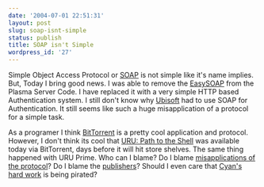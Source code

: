 ```yaml
---
date: '2004-07-01 22:51:31'
layout: post
slug: soap-isnt-simple
status: publish
title: SOAP isn't Simple
wordpress_id: '27'
---
```


Simple Object Access Protocol or [SOAP](http://www.w3.org/TR/soap/) is not simple like it's name implies.  But, Today I bring good news.  I was able to remove the [EasySOAP](http://easysoap.sourceforge.net/) from the Plasma Server Code.  I have replaced it with a very simple HTTP based Authentication system.  I still don't know why [Ubisoft](http://games.slashdot.org/games/03/12/11/0138200.shtml?tid=127&tid=164&tid=185&tid=186&tid=206) had to use SOAP for Authentication.  It still seems like such a huge misapplication of a protocol for a simple task.  
  
As a programer I think [BitTorrent](http://ctorrent.sourceforge.net/) is a pretty cool application and protocol.  However, I don't think its cool that [URU: Path to the Shell](http://www.thepathoftheshell.com/) was available today via BitTorrent, days before it will hit store shelves.  The same thing happened with URU Prime.  Who can I blame?  Do I blame [misapplications of the protocol](http://www.afterdawn.com/news/archive/4498.cfm)? Do I blame the [publishers](http://www.ubi.com/)?  Should I even care that [Cyan's hard work](http://www.cyan.com) is being pirated?  
  


